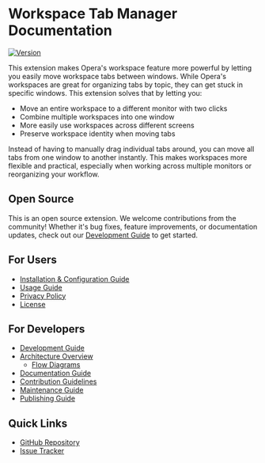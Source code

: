 # Workspace Tab Manager Documentation

[![Version](https://img.shields.io/github/v/release/torynet/opera-workspace-tab-manager?label=version)](https://github.com/torynet/opera-workspace-tab-manager/releases)

This extension makes Opera's workspace feature more powerful by letting you easily move workspace tabs between windows. While Opera's workspaces are great for organizing tabs by topic, they can get stuck in specific windows. This extension solves that by letting you:

- Move an entire workspace to a different monitor with two clicks
- Combine multiple workspaces into one window
- More easily use workspaces across different screens
- Preserve workspace identity when moving tabs

Instead of having to manually drag individual tabs around, you can move all tabs from one window to another instantly. This makes workspaces more flexible and practical, especially when working across multiple monitors or reorganizing your workflow.

## Open Source

This is an open source extension. We welcome contributions from the community! Whether it's bug fixes, feature improvements, or documentation updates, check out our [Development Guide](development/index.md) to get started.

## For Users

- [Installation & Configuration Guide](config.md)
- [Usage Guide](usage.md)
- [Privacy Policy](privacy.md)
- [License](license.md)

## For Developers

- [Development Guide](development/index.md)
- [Architecture Overview](development/architecture.md)
    - [Flow Diagrams](development/diagrams.md)
- [Documentation Guide](development/documentation.md)
- [Contribution Guidelines](development/contributing.md)
- [Maintenance Guide](development/maintenance.md)
- [Publishing Guide](development/publishing.md)

## Quick Links

- [GitHub Repository](https://github.com/torynet/opera-workspace-tab-manager)
- [Issue Tracker](https://github.com/torynet/opera-workspace-tab-manager/issues)
